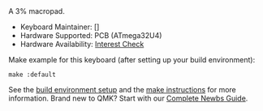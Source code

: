 # 

![]()

A 3% macropad.

* Keyboard Maintainer: []
* Hardware Supported:  PCB (ATmega32U4)
* Hardware Availability: [Interest Check](https://www.binepad.com/bn003)

Make example for this keyboard (after setting up your build environment):

    make :default

See the [build environment setup](https://docs.qmk.fm/#/getting_started_build_tools) and the [make instructions](https://docs.qmk.fm/#/getting_started_make_guide) for more information. Brand new to QMK? Start with our [Complete Newbs Guide](https://docs.qmk.fm/#/newbs).
